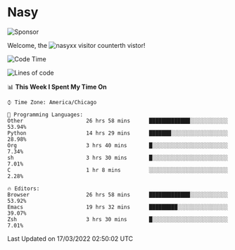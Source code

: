 # Nasy

<!--
<p align="center">
<img height="200" src="https://github-readme-stats.vercel.app/api?username=nasyxx&count_private=true&show_icons=true&theme=dracula&include_all_commits=true"/>
<img height="200" src="https://github-readme-stats.vercel.app/api/top-langs/?username=nasyxx&theme=dracula&hide=html,jupyter+notebook&count_private=true&show_icons=true"/>
</p>

  
----------------
-->

![Sponsor](https://img.shields.io/static/v1.svg?label=Sponsor&message=%E2%9D%A4&logo=GitHub&style=flat&color=pink)
 
Welcome, the ![nasyxx visitor counter](https://count.getloli.com/get/@nasyxx?theme=rule34)th vistor!
 
<!--START_SECTION:waka-->
![Code Time](http://img.shields.io/badge/Code%20Time-2%2C046%20hrs%2022%20mins-blue)

![Lines of code](https://img.shields.io/badge/From%20Hello%20World%20I%27ve%20Written-5%20Million%20lines%20of%20code-blue)

📊 **This Week I Spent My Time On** 

```text
⌚︎ Time Zone: America/Chicago

💬 Programming Languages: 
Other                    26 hrs 58 mins      █████████████░░░░░░░░░░░░   53.94% 
Python                   14 hrs 29 mins      ███████░░░░░░░░░░░░░░░░░░   28.98% 
Org                      3 hrs 40 mins       █░░░░░░░░░░░░░░░░░░░░░░░░   7.34% 
sh                       3 hrs 30 mins       █░░░░░░░░░░░░░░░░░░░░░░░░   7.01% 
C                        1 hr 8 mins         ░░░░░░░░░░░░░░░░░░░░░░░░░   2.28%

🔥 Editors: 
Browser                  26 hrs 58 mins      █████████████░░░░░░░░░░░░   53.92% 
Emacs                    19 hrs 32 mins      █████████░░░░░░░░░░░░░░░░   39.07% 
Zsh                      3 hrs 30 mins       █░░░░░░░░░░░░░░░░░░░░░░░░   7.01%

```


 Last Updated on 17/03/2022 02:50:02 UTC
<!--END_SECTION:waka-->

<!-- ![visitors](https://visitor-badge.laobi.icu/badge?page_id=nasyxx.nasyxx) -->
